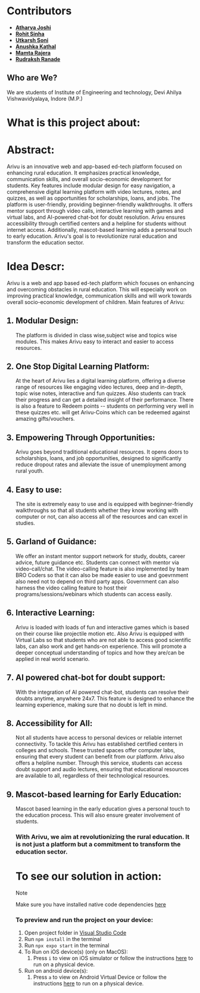# Contributors

- **[Atharva Joshi](https://github.com/AtharvA20003/)**
- **[Rohit Sinha](https://github.com/rohitsinha404/)**
- **[Utkarsh Soni](https://github.com/Utkarsh-soni328)**
- **[Anushka Kathal](https://github.com/aye-kay)**
- **[Mamta Rajera](https://MamtaRajera)**
- **[Rudraksh Ranade](https://RudrakshRanade)**


## Who are We?
We are students of Institute of Engineering and technology, Devi Ahilya Vishwavidyalaya, Indore (M.P.)

# What is this project about:
<h1>Abstract:</h1>
<p>Arivu is an innovative web and app-based ed-tech platform focused on enhancing rural education. It emphasizes practical knowledge, communication skills, and overall socio-economic development for students. Key features include modular design for easy navigation, a comprehensive digital learning platform with video lectures, notes, and quizzes, as well as opportunities for scholarships, loans, and jobs. The platform is user-friendly, providing beginner-friendly walkthroughs. It offers mentor support through video calls, interactive learning with games and virtual labs, and AI-powered chat-bot for doubt resolution. Arivu ensures accessibility through certified centers and a helpline for students without internet access. Additionally, mascot-based learning adds a personal touch to early education.
Arivu's goal is to revolutionize rural education and transform the education sector.</p>

<h1> Idea Descr: </h1>
Arivu is a web and app based ed-tech platform which focuses on enhancing and overcoming obstacles in rural education. This will especially work on improving practical knowledge, communication skills and will work towards overall socio-economic development of children.
Main features of Arivu:
<ol>
<h2><li> Modular Design: </h2>
<p>The platform is divided in class wise,subject wise and topics wise modules. This makes Arivu easy to interact and easier to access resources. </p>

<h2><li> One Stop Digital Learning Platform: </h2>
<p>At the heart of Arivu lies a digital learning platform, offering a diverse range of resources like engaging video lectures, deep and in-depth, topic wise notes, interactive and fun quizzes.
Also students can track their progress and can get a detailed insight of their performance. There is also a feature to Redeem points -- students on performing very well in these quizzes etc. will get Arivu-Coins which can be redeemed against amazing gifts/vouchers.</p>

<h2><li>Empowering Through Opportunities:</h2></li>
Arivu goes beyond traditional educational resources. It opens doors to scholarships, loans, and job opportunities, designed to significantly reduce dropout rates and alleviate the issue of unemployment among rural youth. 

<h2><li>Easy to use: </li></h2>
The site is extremely easy to use and is equipped with beginner-friendly walkthroughs so that all students whether they know working with computer or not, can also access all of the resources and can excel in studies. 

<h2><li>Garland of Guidance: </li></h2>
We offer an instant mentor support network for study, doubts, career advice, future guidance etc. Students can connect with mentor via video-call/chat. 
The video-calling feature is also implemented by team BRO Coders so that it can also be made easier to use and goevrnment also need not to depend on third party apps.
Government can also harness the video calling feature to host their programs/sessions/webinars which students can access easily.

<h2><li>Interactive Learning: </li></h2>
Arivu is loaded with loads of fun and interactive games which is based on their course like projectile motion etc.
Also Arivu is equipped with Virtual Labs so that students who are not able to access good scientific labs, can also work and get hands-on experience. 
This will promote a deeper conceptual understanding of topics and how they are/can be applied in real world scenario.

<h2><li> AI powered chat-bot for doubt support: </h2></li>
With the integration of AI powered chat-bot, students can resolve their doubts anytime, anywhere 24x7. This feature is designed to enhance the learning experience, making sure that no doubt is left in mind.

<h2><li>Accessibility for All: </li></h2>
Not all students have access to personal devices or reliable internet connectivity. To tackle this Arivu has established certified centers in colleges and schools. These trusted spaces offer computer labs, ensuring that every student can benefit from our platform.
Arivu also offers a helpline number. Through this service, students can access doubt support and audio lectures, ensuring that educational resources are available to all, regardless of their technological resources. 

<h2><li>Mascot-based learning for Early Education:</li></h2>
Mascot based learning in the early education gives a personal touch to the education process. This will also ensure greater involvement of students.

<h3>With Arivu, we aim at revolutionizing the rural education. It is not just a platform but a commitment to transform the education sector.</h3>



# To see our solution in action:
>[!NOTE]
>Make sure you have installed native code dependencies [here](https://reactnative.dev/docs/environment-setup#installing-dependencies)

### To preview and run the project on your device:
1. Open project folder in <u>Visual Studio Code</u>
2. Run  `npm install`  in the terminal
3. Run  `npx expo start`  in the terminal
4. To Run on iOS device(s) (only on MacOS):
    1. Press  `i`  to view on iOS simulator or follow the instructions [here](https://docs.expo.dev/workflow/run-on-device/) to run on a physical device.
5. Run on android device(s):
    1. Press  `a`  to view on Android Virtual Device or follow the instructions [here](https://docs.expo.dev/workflow/run-on-device/) to run on a physical device.
